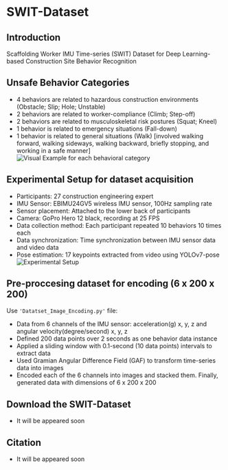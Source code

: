 # SWIT-Dataset
## Introduction

Scaffolding Worker IMU Time-series (SWIT) Dataset for Deep Learning-based Construction Site Behavior Recognition

## Unsafe Behavior Categories
* 4 behaviors are related to hazardous construction environments (Obstacle; Slip; Hole; Unstable)
* 2 behaviors are related to worker-compliance (Climb; Step-off)
* 2 behaviors are related to musculoskeletal risk postures (Squat; Kneel)
* 1 behavior is related to emergency situations (Fall-down)
* 1 behavior is related to general situations (Walk)   [involved walking forward, walking sideways, walking backward, briefly stopping, and working in a safe manner]
![Visual Example for each behavioral category](https://github.com/user-attachments/assets/589dc671-368d-4a24-ba10-1a8198ce72c3)


## Experimental Setup for dataset acquisition
* Participants: 27 construction engineering expert
* IMU Sensor: EBIMU24GV5 wireless IMU sensor, 100Hz sampling rate
* Sensor placement: Attached to the lower back of participants
* Camera: GoPro Hero 12 black, recording at 25 FPS
* Data collection method: Each participant repeated 10 behaviors 10 times each
* Data synchronization: Time synchronization between IMU sensor data and video data
* Pose estimation: 17 keypoints extracted from video using YOLOv7-pose
![Experimental Setup](https://github.com/user-attachments/assets/bced9bc7-c47d-496d-8d36-516e1215c9c1)

## Pre-proccesing dataset for encoding (6 x 200 x 200)
Use `'Datatset_Image_Encoding.py'` file: 
* Data from 6 channels of the IMU sensor: acceleration(g) x, y, z and angular velocity(degree/second) x, y, z
* Defined 200 data points over 2 seconds as one behavior data instance
* Applied a sliding window with 0.1-second (10 data points) intervals to extract data
* Used Gramian Angular Difference Field (GAF) to transform time-series data into images
* Encoded each of the 6 channels into images and stacked them. Finally, generated data with dimensions of 6 x 200 x 200

## Download the SWIT-Dataset
* It will be appeared soon

## Citation
* It will be appeared soon
